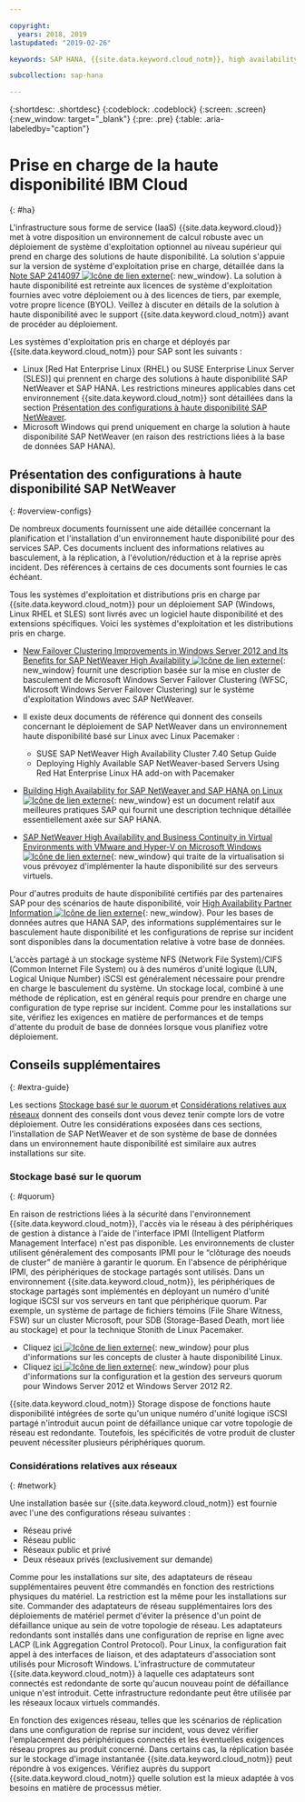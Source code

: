 ```yaml
---

copyright:
  years: 2018, 2019
lastupdated: "2019-02-26"

keywords: SAP HANA, {{site.data.keyword.cloud_notm}}, high availability, highly available, SPOF, VLANs, HA, DR, disaster recovery, SAP NetWeaver

subcollection: sap-hana

---
```


{:shortdesc: .shortdesc}
{:codeblock: .codeblock}
{:screen: .screen}
{:new_window: target="_blank"}
{:pre: .pre}
{:table: .aria-labeledby="caption"}


# Prise en charge de la haute disponibilité IBM Cloud
{: #ha}

L'infrastructure sous forme de service (IaaS) {{site.data.keyword.cloud}} met à votre disposition un environnement de calcul robuste avec un déploiement de système d'exploitation optionnel au niveau supérieur qui prend en charge des solutions de haute disponibilité. La solution s'appuie sur la version de système d'exploitation prise en charge, détaillée dans la [Note SAP 2414097 ![Icône de lien externe](../../icons/launch-glyph.svg "Icône de lien externe")](https://launchpad.support.sap.com/#/notes/2414097){: new_window}. La solution à haute disponibilité est retreinte aux licences de système d'exploitation fournies avec votre déploiement ou à des licences de tiers, par exemple, votre propre licence (BYOL). Veillez à discuter en détails de la solution à haute disponibilité avec le support {{site.data.keyword.cloud_notm}} avant de procéder au déploiement.

Les systèmes d'exploitation pris en charge et déployés par {{site.data.keyword.cloud_notm}} pour SAP sont les suivants :
* Linux [Red Hat Enterprise Linux (RHEL) ou SUSE Enterprise Linux Server (SLES)] qui prennent en charge des solutions à haute disponibilité SAP NetWeaver et SAP HANA. Les restrictions mineures applicables dans cet environnement {{site.data.keyword.cloud_notm}} sont détaillées dans la section [Présentation des configurations à haute disponibilité SAP NetWeaver](#overview-configs).
* Microsoft Windows qui prend uniquement en charge la solution à haute disponibilité SAP NetWeaver (en raison des restrictions liées à la base de données SAP HANA).

## Présentation des configurations à haute disponibilité SAP NetWeaver
{: #overview-configs}

De nombreux documents fournissent une aide détaillée concernant la planification et l'installation d'un environnement haute disponibilité pour des services SAP. Ces documents incluent des informations relatives au basculement, à la réplication, à l'évolution/réduction et à la reprise après incident. Des références à certains de ces documents sont fournies le cas échéant.

Tous les systèmes d'exploitation et distributions pris en charge par {{site.data.keyword.cloud_notm}} pour un déploiement SAP (Windows, Linux RHEL et SLES) sont livrés avec un logiciel haute disponibilité et des extensions spécifiques. Voici les systèmes d'exploitation et les distributions pris en charge.

* [New Failover Clustering Improvements in Windows Server 2012 and Its Benefits for SAP NetWeaver High Availability ![Icône de lien externe](../../icons/launch-glyph.svg "Icône de lien externe")](https://blogs.sap.com/2013/10/16/new-failover-clustering-improvements-in-windows-server-2012-and-its-benefits-for-sap-netweaver-high-availability/){: new_window} fournit une description basée sur la mise en cluster de basculement de Microsoft Windows Server Failover Clustering (WFSC, Microsoft Windows Server Failover Clustering) sur le système d'exploitation Windows avec SAP NetWeaver.

* Il existe deux documents de référence qui donnent des conseils concernant le déploiement de SAP NetWeaver dans un environnement haute disponibilité basé sur Linux avec Linux Pacemaker :
  * SUSE SAP NetWeaver High Availability Cluster 7.40 Setup Guide
  * Deploying Highly Available SAP NetWeaver-based Servers Using Red Hat Enterprise Linux HA add-on with Pacemaker

* [Building High Availability for SAP NetWeaver and SAP HANA on Linux ![Icône de lien externe](../../icons/launch-glyph.svg "Icône de lien externe")](https://support.sap.com/content/dam/SAAP/SAP_Activate/AGS_70.pdf){: new_window} est un document relatif aux meilleures pratiques SAP qui fournit une description technique détaillée essentiellement axée sur SAP HANA.

* [SAP NetWeaver High Availability and Business Continuity in Virtual Environments with VMware and Hyper-V on Microsoft Windows ![Icône de lien externe ](../../icons/launch-glyph.svg "Icône de lien externe")](https://www.sap.com/documents/2015/07/508b62bc-5b7c-0010-82c7-eda71af511fa.html){: new_window} qui traite de la virtualisation si vous prévoyez d'implémenter la haute disponibilité sur des serveurs virtuels.

Pour d'autres produits de haute disponibilité certifiés par des partenaires SAP pour des scénarios de haute disponibilité, voir [High Availability Partner Information ![Icône de lien externe](../../icons/launch-glyph.svg "Icône de lien externe")](https://wiki.scn.sap.com/wiki/display/SI/High+Availability+Partner+Information){: new_window}.
Pour les bases de données autres que HANA SAP, des informations supplémentaires sur le basculement haute disponibilité et les configurations de reprise sur incident sont disponibles dans la documentation relative à votre base de données.

L'accès partagé à un stockage système NFS (Network File System)/CIFS (Common Internet File System) ou à des numéros d'unité logique (LUN, Logical Unique Number) iSCSI est généralement nécessaire pour prendre en charge le basculement du système. Un stockage local, combiné à une méthode de réplication, est en général requis pour prendre en charge une configuration de type reprise sur incident. Comme pour les installations sur site, vérifiez les exigences en matière de performances et de temps d'attente du produit de base de données lorsque vous planifiez votre déploiement.

## Conseils supplémentaires
{: #extra-guide}

Les sections [Stockage basé sur le quorum ](#quorum) et [Considérations relatives aux réseaux](#network) donnent des conseils dont vous devez tenir compte lors de votre déploiement. Outre les considérations exposées dans ces sections, l'installation de SAP NetWeaver et de son système de base de données dans un environnement haute disponibilité est similaire aux autres installations sur site.

### Stockage basé sur le quorum
{: #quorum}

En raison de restrictions liées à la sécurité dans l'environnement {{site.data.keyword.cloud_notm}}, l'accès via le réseau à des périphériques de gestion à distance à l'aide de l'interface IPMI (Intelligent Platform Management Interface) n'est pas disponible. Les environnements de cluster utilisent généralement des composants IPMI pour le “clôturage des noeuds de cluster” de manière à garantir le quorum. En l'absence de périphérique IPMI, des périphériques de stockage partagés sont utilisés. Dans un environnement {{site.data.keyword.cloud_notm}}, les périphériques de stockage partagés sont implémentés en déployant un numéro d'unité logique iSCSI sur vos serveurs en tant que périphérique quorum. Par exemple, un système de partage de fichiers témoins (File Share Witness, FSW) sur un cluster Microsoft, pour SDB (Storage-Based Death, mort liée au stockage) et pour la technique Stonith de Linux Pacemaker.
* Cliquez [ici ![Icône de lien externe](../../icons/launch-glyph.svg "Icône de lien externe")](http://linux-ha.org/wiki/Cluster_Concepts){: new_window} pour plus d'informations sur les concepts de cluster à haute disponibilité Linux.
* Cliquez [ici ![Icône de lien externe](../../icons/launch-glyph.svg "Icône de lien externe")](https://docs.microsoft.com/en-us/windows-server/failover-clustering/manage-cluster-quorum){: new_window} pour plus d'informations sur la configuration et la gestion des serveurs quorum pour Windows Server 2012 et Windows Server 2012 R2.

{{site.data.keyword.cloud_notm}} Storage dispose de fonctions haute disponibilité intégrées de sorte qu'un unique numéro d'unité logique iSCSI partagé n'introduit aucun point de défaillance unique car votre topologie de réseau est redondante. Toutefois, les spécificités de votre produit de cluster peuvent nécessiter plusieurs périphériques quorum.

### Considérations relatives aux réseaux
{: #network}

Une installation basée sur {{site.data.keyword.cloud_notm}} est fournie avec l'une des configurations réseau suivantes :
* Réseau privé
* Réseau public
* Réseaux public et privé
* Deux réseaux privés (exclusivement sur demande)

Comme pour les installations sur site, des adaptateurs de réseau supplémentaires peuvent être commandés en fonction des restrictions physiques du matériel. La restriction est la même pour les installations sur site. Commander des adaptateurs de réseau supplémentaires lors des déploiements de matériel permet d'éviter la présence d'un point de défaillance unique au sein de votre topologie de réseau. Les adaptateurs redondants sont installés dans une configuration de reprise en ligne avec LACP (Link Aggregation Control Protocol). Pour Linux, la configuration fait appel à des interfaces de liaison, et des adaptateurs d'association sont utilisés pour Microsoft Windows. L'infrastructure de commutateur {{site.data.keyword.cloud_notm}} à laquelle ces adaptateurs sont connectés est redondante de sorte qu'aucun nouveau point de défaillance unique n'est introduit. Cette infrastructure redondante peut être utilisée par les réseaux locaux virtuels commandés.

En fonction des exigences réseau, telles que les scénarios de réplication dans une configuration de reprise sur incident, vous devez vérifier l'emplacement des périphériques connectés et les éventuelles exigences réseau propres au produit concerné. Dans certains cas, la réplication basée sur le stockage d'image instantanée {{site.data.keyword.cloud_notm}} peut répondre à vos exigences. Vérifiez auprès du support {{site.data.keyword.cloud_notm}} quelle solution est la mieux adaptée à vos besoins en matière de processus métier.
